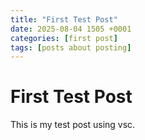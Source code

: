 ```yaml
--- 
title: "First Test Post"
date: 2025-08-04 1505 +0001
categories: [first post]
tags: [posts about posting]
---
```


# First Test Post

This is my test post using vsc. 